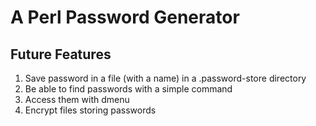 # A Perl Password Generator

## Future Features
1. Save password in a file (with a name) in a .password-store
   directory
2. Be able to find passwords with a simple command
3. Access them with dmenu
4. Encrypt files storing passwords
